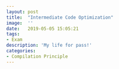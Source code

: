 ```yaml
---
layout:	post
title:	"Intermediate Code Optimization"
image:	''
date:	2019-05-05 15:05:21
tags:	
- Exam
description: 'My life for pass!'
categories:
- Compilation Principle
---
```


<script type="text/javascript" src="../MathJax/MathJax.js?config=default"></script>